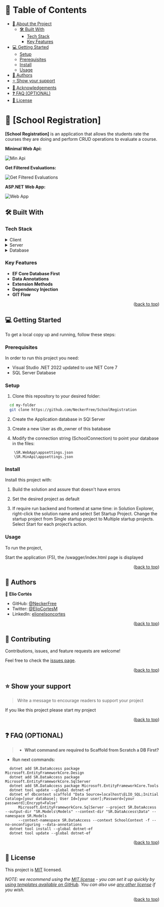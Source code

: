 <a name="readme-top"></a>

<!-- TABLE OF CONTENTS -->

# 📗 Table of Contents

- [📖 About the Project](#about-project)
  - [🛠 Built With](#built-with)
    - [Tech Stack](#tech-stack)
    - [Key Features](#key-features)
- [💻 Getting Started](#getting-started)
  - [Setup](#setup)
  - [Prerequisites](#prerequisites)
  - [Install](#install)
  - [Usage](#usage)
- [👥 Authors](#authors)
- [⭐️ Show your support](#support)
- [🙏 Acknowledgements](#acknowledgements)
- [❓ FAQ (OPTIONAL)](#faq)
- [📝 License](#license)

<!-- PROJECT DESCRIPTION -->

# 📖 [School Registration] <a name="about-project"></a>

**[School Registration]** is an application that allows the students rate the courses they are doing and perform CRUD operations to evaluate a course.

**Minimal Web Api:**

![Min Api](https://user-images.githubusercontent.com/8497300/213890418-648dc259-3910-4e32-9b5c-54a4fa01b3bb.png)

**Get Filtered Evaluations:**

![Get Filtered Evaluations](https://user-images.githubusercontent.com/8497300/213890430-d8958138-b826-4094-9f54-8659541b42bb.png)

**ASP.NET Web App:**

![Web App](https://user-images.githubusercontent.com/8497300/213890431-0e868d14-a50d-469d-ae65-015c27cbef07.png)

## 🛠 Built With <a name="built-with"></a>

### Tech Stack <a name="tech-stack"></a>

<details>
  <summary>Client</summary>
  <ul>
    <li><a href="https://learn.microsoft.com/en-us/aspnet/core/mvc/overview?view=aspnetcore-7.0">ASP.NET MVC</a></li>
  </ul>
</details>

<details>
  <summary>Server</summary>
  <ul>
    <li><a href="https://learn.microsoft.com/en-us/aspnet/core/fundamentals/minimal-apis?view=aspnetcore-7.0">.NET Core Minimal API</a></li>
  </ul>
</details>

<details>
<summary>Database</summary>
  <ul>
    <li><a href="https://www.microsoft.com/en-US/download/details.aspx?id=101064">SQL Server</a></li>
  </ul>
</details>

<!-- Features -->

### Key Features <a name="key-features"></a>

- **EF Core Database First**
- **Data Annotations**
- **Extension Methods**
- **Dependency Injection**
- **GIT Flow**

<p align="right">(<a href="#readme-top">back to top</a>)</p>


<!-- GETTING STARTED -->

## 💻 Getting Started <a name="getting-started"></a>

To get a local copy up and running, follow these steps:

### Prerequisites

In order to run this project you need:

- Visual Studio .NET 2022 updated to use NET Core 7
- SQL Server Database 

### Setup

1. Clone this repository to your desired folder:

```sh
  cd my-folder
  git clone https://github.com/NeckerFree/SchoolRegistration
```

2. Create the Application database in SQl Server

3. Create a new User as db_owner of this batabase

4. Modify the connection string (SchoolConnection) to point your database in the  files:
```
    \SR.WebApp\appsettings.json
    \SR.MinApi\appsettings.json
```
### Install

Install this project with:
1. Build the solution and assure that doesn't have errors

2. Set the desired project as default 
3. If require run backend and frontend at same time: in Solution Explorer, right-click the solution name and select Set Startup Project. 
   Change the startup project from Single startup project to Multiple startup projects. Select Start for each project’s action.

### Usage

To run the project, 

Start the application (F5), the /swagger/index.html page is displayed

<p align="right">(<a href="#readme-top">back to top</a>)</p>

<!-- AUTHORS -->

<!-- AUTHORS -->

## 👥 Authors <a name="authors"></a>

👤 **Elio Cortés**

- GitHub: [@NeckerFree](https://github.com/NeckerFree)
- Twitter: [@ElioCortesM](https://twitter.com/ElioCortesM)
- LinkedIn: [elionelsoncortes](https://www.linkedin.com/in/elionelsoncortes/)

<p align="right">(<a href="#readme-top">back to top</a>)</p>

<!-- CONTRIBUTING -->

## 🤝 Contributing <a name="contributing"></a>

Contributions, issues, and feature requests are welcome!

Feel free to check the [issues page](../../issues/).

<p align="right">(<a href="#readme-top">back to top</a>)</p>

<!-- SUPPORT -->

## ⭐️ Show your support <a name="support"></a>

> Write a message to encourage readers to support your project

If you like this project please start my project

<p align="right">(<a href="#readme-top">back to top</a>)</p>

<!-- FAQ (optional) -->

## ❓ FAQ (OPTIONAL) <a name="faq"></a>

> - **What command are required to Scaffold from Scratch a DB First?**

  - Run next commands:
  ```
    dotnet add SR.DataAccess package Microsoft.EntityFrameworkCore.Design
    dotnet add SR.DataAccess package Microsoft.EntityFrameworkCore.SqlServer
    dotnet add SR.DataAccess package Microsoft.EntityFrameworkCore.Tools
    dotnet tool update --global dotnet-ef
    dotnet ef dbcontext scaffold "Data Source=localhost\ELIO_SQL;Initial Catalog=[your database]; User Id=[your user];Password=[your password];Encrypt=False" 
        Microsoft.EntityFrameworkCore.SqlServer --project SR.DataAccess --output-dir "SR.Models\Models" --context-dir "SR.DataAccess\Data" --namespace SR.Models 
        --context-namespace SR.DataAccess --context SchoolContext -f --no-onconfiguring --data-annotations
    dotnet tool install --global dotnet-ef
    dotnet tool update --global dotnet-ef 
  ```
 
<p align="right">(<a href="#readme-top">back to top</a>)</p>

<!-- LICENSE -->

## 📝 License <a name="license"></a>

This project is [MIT](./LICENSE) licensed.

_NOTE: we recommend using the [MIT license](https://choosealicense.com/licenses/mit/) - you can set it up quickly by [using templates available on GitHub](https://docs.github.com/en/communities/setting-up-your-project-for-healthy-contributions/adding-a-license-to-a-repository). You can also use [any other license](https://choosealicense.com/licenses/) if you wish._

<p align="right">(<a href="#readme-top">back to top</a>)</p>
